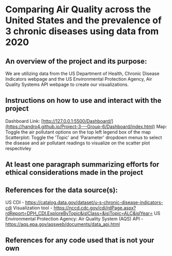 # Comparing Air Quality across the United States and the prevalence of 3 chronic diseases using data from 2020

## An overview of the project and its purpose:
We are utilizing data from the US Department of Health, Chronic Disease Indicators webpage and the US Environmental Protection Agency, Air Quality Systems API webpage to create our visualizations.

## Instructions on how to use and interact with the project
Dashboard Link: [http://127.0.0.1:5500/Dashboard/](https://handro4.github.io/Project-3---Group-6/Dashboard/index.html)
Map: Toggle the air pollutant options on the top left legend box of the map
Scatterplot: Toggle the 'Topic' and 'Parameter' dropdown menus to select the disease and air pollutant readings to visualize on the scatter plot respectivley 

## At least one paragraph summarizing efforts for ethical considerations made in the project

## References for the data source(s):
US CDI - https://catalog.data.gov/dataset/u-s-chronic-disease-indicators-cdi
Visualization tool - https://nccd.cdc.gov/cdi/rdPage.aspx?rdReport=DPH_CDI.ExploreByTopic&islClass=&islTopic=ALC&islYear=
US Environmental Protection Agency: Air Quality System (AQS) API - https://aqs.epa.gov/aqsweb/documents/data_api.html

## References for any code used that is not your own
